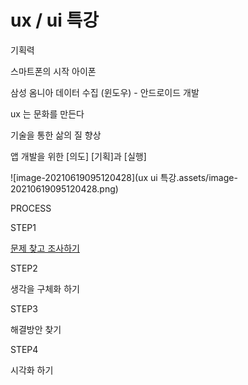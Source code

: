 # ux / ui 특강

기획력

스마트폰의 시작 아이폰

삼성 옴니아 데이터 수집 (윈도우) - 안드로이드 개발

ux 는 문화를 만든다

기술을 통한 삶의 질 향상

앱 개발을 위한 [의도] [기획]과 [실행]

![image-20210619095120428](ux  ui 특강.assets/image-20210619095120428.png)

PROCESS

STEP1 

<u>문제 찾고 조사하기</u>

STEP2

생각을 구체화 하기

STEP3

해결방안 찾기

STEP4

시각화 하기



